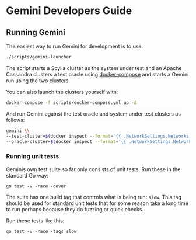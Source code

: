# Gemini Developers Guide

## Running Gemini

The easiest way to run Gemini for development is to use:


```sh
./scripts/gemini-launcher
```

The script starts a Scylla cluster as the system under test and an Apache Cassandra clusters a test oracle using [docker-compose](https://docs.docker.com/compose/) and starts a Gemini run using the two clusters.

You can also launch the clusters yourself with:

```sh
docker-compose -f scripts/docker-compose.yml up -d
```

And run Gemini against the test oracle and system under test clusters as follows:

```sh
gemini \\
--test-cluster=$(docker inspect --format='{{ .NetworkSettings.Networks.gemini.IPAddress }}' gemini-test) \\
--oracle-cluster=$(docker inspect --format='{{ .NetworkSettings.Networks.gemini.IPAddress }}' gemini-oracle)
```

### Running unit tests

Geminis own test suite so far only consists of unit tests. Run these in the standard Go way: 

```
go test -v -race -cover
```

The suite has one build tag that controls what is being run: `slow`. This tag should be used for standard unit tests that
for some reason take a long time to run perhaps because they do fuzzing or quick checks. 

Run these tests like this:

```
go test -v -race -tags slow
```

